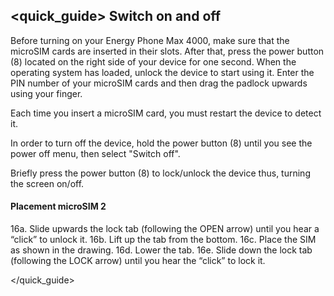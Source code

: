 ## <quick_guide> Switch on and off

Before turning on your Energy Phone Max 4000, make sure that the microSIM cards are inserted in their slots. After that, press the power button (8) located on the right side of your device for one second. When the operating system has loaded, unlock the device to start using it. Enter the PIN number of your microSIM cards and then drag the padlock upwards using your finger.

Each time you insert a microSIM card, you must restart the device to detect it.

In order to turn off the device, hold the power button (8) until you see the power off menu, then select "Switch off".

Briefly press the power button (8) to lock/unlock the device thus, turning the screen on/off.


#### Placement microSIM 2

16a. Slide upwards the lock tab (following the OPEN arrow) until you hear a “click” to unlock it.
16b. Lift up the tab from the bottom.
16c. Place the SIM as shown in the drawing.
16d. Lower the tab.
16e. Slide down the lock tab (following the LOCK arrow) until you hear the “click” to lock it.

</quick_guide>

